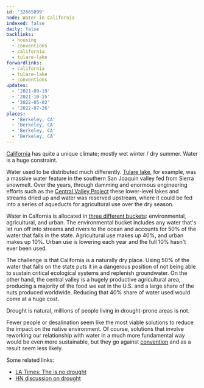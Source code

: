 ```yaml
---
id: '32665899'
node: Water in California
indexed: false
daily: false
backlinks:
  - housing
  - conventions
  - california
  - tulare-lake
forwardlinks:
  - california
  - tulare-lake
  - conventions
updates:
  - '2021-09-19'
  - '2021-10-15'
  - '2022-05-02'
  - '2022-07-26'
places:
  - 'Berkeley, CA'
  - 'Berkeley, CA'
  - 'Berkeley, CA'
  - 'Berkeley, CA'
---
```

[California](california.md) has quite a unique climate; mostly wet winter / dry summer. Water is a huge constraint. 

Water used to be distributed much differently. [Tulare lake](tulare-lake.md), for example, was a massive water feature in the southern San Joaquin valley fed from Sierra snowmelt. Over the years, through damming and enormous engineering efforts such as the [Central Valley Project](https://en.wikipedia.org/wiki/Central_Valley_Project) these lower-level lakes and streams dried up and water was reserved upstream, where it could be fed into a series of aqueducts for agricultural use over the dry season. 

Water in Calfornia is allocated in [three different buckets](https://www.ppic.org/publication/water-use-in-california/): environmental, agricultural, and urban. The environmental bucket includes any water that's let run off into streams and rivers to the ocean and accounts for 50% of the water that falls in the state. Agricultural use makes up 40%, and urban makes up 10%. Urban use is lowering each year and the full 10% hasn't ever been used. 

The challenge is that California is a naturally dry place. Using 50% of the water that falls on the state puts it in a dangerous position of not being able to sustain critical ecological systems and replenish groundwater. On the other hand, the central valley is a hugely productive agricultural area, producing a majority of the food we eat in the U.S. and a large share of the nuts produced worldwide. Reducing that 40% share of water used would come at a huge cost. 

Drought is natural, millions of people living in drought-prone areas is not. 

Fewer people or desalination seem like the most viable solutions to reduce the impact on the native environment. Of course, solutions that involve reworking our relationship with water in a much more fundamental way would be even more sustainable, but they go against [convention](conventions.md) and as a result seem less likely. 

Some related links:

- [LA Times: The is no drought](https://www.latimes.com/opinion/story/2021-05-06/editorial-there-is-no-drought)
- [HN discussion on drought](https://news.ycombinator.com/item?id=31234190)
